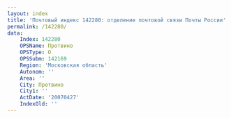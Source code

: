 ```yaml
---
layout: index
title: 'Почтовый индекс 142280: отделение почтовой связи Почты России'
permalink: /142280/
data:
    Index: 142280
    OPSName: Протвино
    OPSType: О
    OPSSubm: 142169
    Region: 'Московская область'
    Autonom: ''
    Area: ''
    City: Протвино
    City1: ''
    ActDate: '20070427'
    IndexOld: ''
---
```

